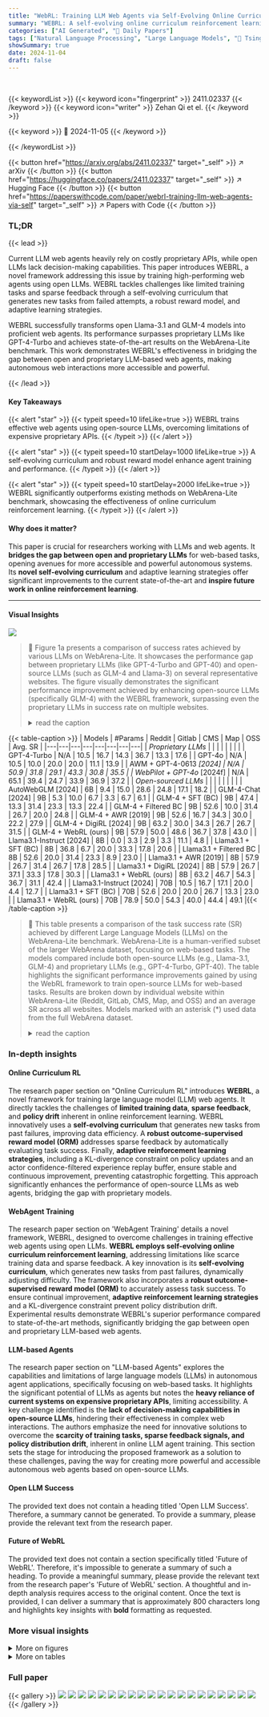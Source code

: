 ```yaml
---
title: "WebRL: Training LLM Web Agents via Self-Evolving Online Curriculum Reinforcement Learning"
summary: "WEBRL: A self-evolving online curriculum reinforcement learning framework empowers open LLMs to excel as high-performing web agents, surpassing proprietary models."
categories: ["AI Generated", "🤗 Daily Papers"]
tags: ["Natural Language Processing", "Large Language Models", "🏢 Tsinghua University",]
showSummary: true
date: 2024-11-04
draft: false
---
```


<br>

{{< keywordList >}}
{{< keyword icon="fingerprint" >}} 2411.02337 {{< /keyword >}}
{{< keyword icon="writer" >}} Zehan Qi et el. {{< /keyword >}}
 
{{< keyword >}} 🤗 2024-11-05 {{< /keyword >}}
 
{{< /keywordList >}}

{{< button href="https://arxiv.org/abs/2411.02337" target="_self" >}}
↗ arXiv
{{< /button >}}
{{< button href="https://huggingface.co/papers/2411.02337" target="_self" >}}
↗ Hugging Face
{{< /button >}}
{{< button href="https://paperswithcode.com/paper/webrl-training-llm-web-agents-via-self" target="_self" >}}
↗ Papers with Code
{{< /button >}}


### TL;DR


{{< lead >}}

Current LLM web agents heavily rely on costly proprietary APIs, while open LLMs lack decision-making capabilities. This paper introduces WEBRL, a novel framework addressing this issue by training high-performing web agents using open LLMs.  WEBRL tackles challenges like limited training tasks and sparse feedback through a self-evolving curriculum that generates new tasks from failed attempts, a robust reward model, and adaptive learning strategies. 

WEBRL successfully transforms open Llama-3.1 and GLM-4 models into proficient web agents.  Its performance surpasses proprietary LLMs like GPT-4-Turbo and achieves state-of-the-art results on the WebArena-Lite benchmark. This work demonstrates WEBRL's effectiveness in bridging the gap between open and proprietary LLM-based web agents, making autonomous web interactions more accessible and powerful.

{{< /lead >}}


#### Key Takeaways

{{< alert "star" >}}
{{< typeit speed=10 lifeLike=true >}} WEBRL trains effective web agents using open-source LLMs, overcoming limitations of expensive proprietary APIs. {{< /typeit >}}
{{< /alert >}}

{{< alert "star" >}}
{{< typeit speed=10 startDelay=1000 lifeLike=true >}} A self-evolving curriculum and robust reward model enhance agent training and performance. {{< /typeit >}}
{{< /alert >}}

{{< alert "star" >}}
{{< typeit speed=10 startDelay=2000 lifeLike=true >}} WEBRL significantly outperforms existing methods on WebArena-Lite benchmark, showcasing the effectiveness of online curriculum reinforcement learning. {{< /typeit >}}
{{< /alert >}}

#### Why does it matter?
This paper is crucial for researchers working with LLMs and web agents. It **bridges the gap between open and proprietary LLMs** for web-based tasks, opening avenues for more accessible and powerful autonomous systems.  Its **novel self-evolving curriculum** and adaptive learning strategies offer significant improvements to the current state-of-the-art and **inspire future work in online reinforcement learning**. 

------
#### Visual Insights



![](https://arxiv.org/html/2411.02337/x1.png)

> 🔼 Figure 1a presents a comparison of success rates achieved by various LLMs on WebArena-Lite.  It showcases the performance gap between proprietary LLMs (like GPT-4-Turbo and GPT-40) and open-source LLMs (such as GLM-4 and Llama-3) on several representative websites.  The figure visually demonstrates the significant performance improvement achieved by enhancing open-source LLMs (specifically GLM-4) with the WEBRL framework, surpassing even the proprietary LLMs in success rate on multiple websites.
> <details>
> <summary>read the caption</summary>
> ((a))
> </details>





{{< table-caption >}}
| Models | #Params | Reddit | Gitlab | CMS | Map | OSS | Avg. SR |
|---|---|---|---|---|---|---|---| 
| *Proprietary LLMs* |  |  |  |  |  |  |  |
| GPT-4-Turbo | N/A | 10.5 | 16.7 | 14.3 | 36.7 | 13.3 | 17.6 |
| GPT-4o | N/A | 10.5 | 10.0 | 20.0 | 20.0 | 11.1 | 13.9 |
| AWM + GPT-4-0613<sup>*</sup> [2024] | N/A | 50.9 | 31.8 | 29.1 | 43.3 | 30.8 | 35.5 |
| WebPilot + GPT-4o<sup>*</sup> [2024f] | N/A | 65.1 | 39.4 | 24.7 | 33.9 | 36.9 | 37.2 |
| *Open-sourced LLMs* |  |  |  |  |  |  |  |
| AutoWebGLM [2024] | 6B | 9.4 | 15.0 | 28.6 | 24.8 | 17.1 | 18.2 |
| GLM-4-Chat [2024] | 9B | 5.3 | 10.0 | 6.7 | 3.3 | 6.7 | 6.1 |
| GLM-4 + SFT (BC) | 9B | 47.4 | 13.3 | 31.4 | 23.3 | 13.3 | 22.4 |
| GLM-4 + Filtered BC | 9B | 52.6 | 10.0 | 31.4 | 26.7 | 20.0 | 24.8 |
| GLM-4 + AWR [2019] | 9B | 52.6 | 16.7 | 34.3 | 30.0 | 22.2 | 27.9 |
| GLM-4 + DigiRL [2024] | 9B | 63.2 | 30.0 | 34.3 | 26.7 | 26.7 | 31.5 |
| GLM-4 + WebRL (ours) | 9B | 57.9 | 50.0 | 48.6 | 36.7 | 37.8 | 43.0 |
| Llama3.1-Instruct [2024] | 8B | 0.0 | 3.3 | 2.9 | 3.3 | 11.1 | 4.8 |
| Llama3.1 + SFT (BC) | 8B | 36.8 | 6.7 | 20.0 | 33.3 | 17.8 | 20.6 |
| Llama3.1 + Filtered BC | 8B | 52.6 | 20.0 | 31.4 | 23.3 | 8.9 | 23.0 |
| Llama3.1 + AWR [2019] | 8B | 57.9 | 26.7 | 31.4 | 26.7 | 17.8 | 28.5 |
| Llama3.1 + DigiRL [2024] | 8B | 57.9 | 26.7 | 37.1 | 33.3 | 17.8 | 30.3 |
| Llama3.1 + WebRL (ours) | 8B | 63.2 | 46.7 | 54.3 | 36.7 | 31.1 | 42.4 |
| Llama3.1-Instruct [2024] | 70B | 10.5 | 16.7 | 17.1 | 20.0 | 4.4 | 12.7 |
| Llama3.1 + SFT (BC) | 70B | 52.6 | 20.0 | 20.0 | 26.7 | 13.3 | 23.0 |
| Llama3.1 + WebRL (ours) | 70B | 78.9 | 50.0 | 54.3 | 40.0 | 44.4 | 49.1 |{{< /table-caption >}}

> 🔼 This table presents a comparison of the task success rate (SR) achieved by different Large Language Models (LLMs) on the WebArena-Lite benchmark.  WebArena-Lite is a human-verified subset of the larger WebArena dataset, focusing on web-based tasks.  The models compared include both open-source LLMs (e.g., Llama-3.1, GLM-4) and proprietary LLMs (e.g., GPT-4-Turbo, GPT-40). The table highlights the significant performance improvements gained by using the WebRL framework to train open-source LLMs for web-based tasks.  Results are broken down by individual website within WebArena-Lite (Reddit, GitLab, CMS, Map, and OSS) and an average SR across all websites.  Models marked with an asterisk (*) used data from the full WebArena dataset.
> <details>
> <summary>read the caption</summary>
> Table 1: Task success rate (SR) of WebRL and other comparison methods, evaluated on WebArena-Lite (Zhou et al., 2023a; Liu et al., 2024), a human-verified subset of WebArena (* denotes results on full WebArena taken from literature reporting). The best and second-best models are highlighted.
> </details>





### In-depth insights


#### Online Curriculum RL
The research paper section on "Online Curriculum RL" introduces **WEBRL**, a novel framework for training large language model (LLM) web agents.  It directly tackles the challenges of **limited training data**, **sparse feedback**, and **policy drift** inherent in online reinforcement learning. WEBRL innovatively uses a **self-evolving curriculum** that generates new tasks from past failures, improving data efficiency.  A **robust outcome-supervised reward model (ORM)** addresses sparse feedback by automatically evaluating task success.  Finally, **adaptive reinforcement learning strategies**, including a KL-divergence constraint on policy updates and an actor confidence-filtered experience replay buffer, ensure stable and continuous improvement, preventing catastrophic forgetting. This approach significantly enhances the performance of open-source LLMs as web agents, bridging the gap with proprietary models.

#### WebAgent Training
The research paper section on 'WebAgent Training' details a novel framework, WEBRL, designed to overcome challenges in training effective web agents using open LLMs.  **WEBRL employs self-evolving online curriculum reinforcement learning**, addressing limitations like scarce training data and sparse feedback.  A key innovation is its **self-evolving curriculum**, which generates new tasks from past failures, dynamically adjusting difficulty.  The framework also incorporates a **robust outcome-supervised reward model (ORM)** to accurately assess task success.  To ensure continual improvement, **adaptive reinforcement learning strategies** and a KL-divergence constraint prevent policy distribution drift.  Experimental results demonstrate WEBRL's superior performance compared to state-of-the-art methods, significantly bridging the gap between open and proprietary LLM-based web agents.

#### LLM-based Agents
The research paper section on "LLM-based Agents" explores the capabilities and limitations of large language models (LLMs) in autonomous agent applications, specifically focusing on web-based tasks.  It highlights the significant potential of LLMs as agents but notes the **heavy reliance of current systems on expensive proprietary APIs**, limiting accessibility.  A key challenge identified is the **lack of decision-making capabilities in open-source LLMs**, hindering their effectiveness in complex web interactions. The authors emphasize the need for innovative solutions to overcome the **scarcity of training tasks, sparse feedback signals, and policy distribution drift**, inherent in online LLM agent training.  This section sets the stage for introducing the proposed framework as a solution to these challenges, paving the way for creating more powerful and accessible autonomous web agents based on open-source LLMs.

#### Open LLM Success
The provided text does not contain a heading titled 'Open LLM Success'.  Therefore, a summary cannot be generated. To provide a summary, please provide the relevant text from the research paper.

#### Future of WebRL
The provided text does not contain a section specifically titled 'Future of WebRL'. Therefore, it's impossible to generate a summary of such a heading.  To provide a meaningful summary, please provide the relevant text from the research paper's 'Future of WebRL' section. A thoughtful and in-depth analysis requires access to the original content.  Once the text is provided, I can deliver a summary that is approximately 800 characters long and highlights key insights with **bold** formatting as requested.


### More visual insights

<details>
<summary>More on figures
</summary>


![](https://arxiv.org/html/2411.02337/x2.png)

> 🔼 The figure shows the performance changes of the GLM-4-9B model when trained using WEBRL and several baseline methods on the WebArena-Lite benchmark.  It highlights the significant improvement in success rate achieved by WEBRL compared to other approaches, such as GLM-4-SFT, GLM-4+AWR, GLM-4+Filtered BC, and GLM-4+DigiRL.  The chart visually represents the differences in performance across these methods, demonstrating the effectiveness of the WEBRL framework in enhancing the capabilities of open-source LLMs for web-based tasks.
> <details>
> <summary>read the caption</summary>
> ((b))
> </details>



![](https://arxiv.org/html/2411.02337/x3.png)

> 🔼 Figure 1 presents a comparison of the performance of various large language models (LLMs) as web agents on the WebArena-Lite benchmark.  Subfigure (a) shows a bar chart comparing the success rates of several proprietary LLMs (like GPT-4-Turbo and GPT-40) against open-source LLMs (such as GLM-4 and Llama) enhanced with WebRL.  This highlights that GLM-4-9B with WebRL surpasses all others, demonstrating the effectiveness of the WebRL training framework. Subfigure (b) provides a radar chart illustrating the performance improvements of GLM-4-9B specifically when trained with WebRL compared to various baseline methods (other training approaches for the same LLM) across five different websites within the WebArena-Lite environment. The chart clearly shows WebRL significantly boosts GLM-4-9B's performance.
> <details>
> <summary>read the caption</summary>
> Figure 1: (a) Compared with all proprietary and open-sourced LLMs, GLM-4-9B with WebRL achieves the best results. (b) The performance of GLM-4-9B on WebArena-Lite (Zhou et al., 2023a; Liu et al., 2024), trained using WebRL, shows significant improvement over other baselines across all five evaluated websites.
> </details>



![](https://arxiv.org/html/2411.02337/x4.png)

> 🔼 WebRL is a novel framework for training large language model (LLM) web agents using online reinforcement learning.  It addresses three key challenges: the scarcity of training tasks, sparse feedback, and policy distribution drift.  The figure illustrates WebRL's self-evolving curriculum, where new tasks are dynamically generated from past failures.  This curriculum adapts to the agent's current skill level and uses a robust outcome-supervised reward model.  Adaptive reinforcement learning strategies, including a KL-divergence constrained policy update, and an experience replay buffer with actor confidence filtering further enhance continuous improvements.  The diagram shows the flow of information and interactions between components like the agent, the environment, a reward model, and a replay buffer, highlighting the iterative nature of the self-evolving curriculum and the continuous learning process.
> <details>
> <summary>read the caption</summary>
> Figure 2: Overview of WebRL. WebRL is a self-evolving online curriculum reinforcement learning framework for LLM-based web agents, yielding consistent continual improvements throughout the iterative self-evolution.
> </details>



![](https://arxiv.org/html/2411.02337/x5.png)

> 🔼 This figure presents a comparison of different error types across various methods for training large language model (LLM) web agents.  The error types analyzed include failures to recover from errors, getting stuck during task execution, stopping at the wrong web page, and failing to even make a reasonable attempt at the task.  The methods compared include WebRL (the proposed method), and several baselines such as Supervised Fine-tuning (SFT), Filtered Behavior Cloning (Filtered BC), Advantage Weighted Regression (AWR), and DigiRL. By visualizing the distribution of these error types for each method, the figure helps to illustrate the relative strengths and weaknesses of different training approaches in terms of robustness and efficiency in completing web-based tasks.
> <details>
> <summary>read the caption</summary>
> Figure 3: Distribution analysis of error types for WebRL and baseline methods.
> </details>



![](https://arxiv.org/html/2411.02337/x6.png)

> 🔼 Figure 4 presents a graph comparing the performance of WEBRL and several baseline methods across tasks with varying step requirements. The x-axis represents the number of steps needed to complete the tasks, while the y-axis indicates the success rate (accuracy) of each method.  The graph shows that WEBRL significantly outperforms baselines (SFT, Filtered BC, AWR, DigiRL) as the number of steps increases, highlighting its effectiveness in handling more complex, multi-step tasks.  Baselines struggle more as task complexity increases, while WEBRL's performance remains robust.
> <details>
> <summary>read the caption</summary>
> Figure 4: Accuracy of WebRL and baselines for tasks requiring different steps.
> </details>



![](https://arxiv.org/html/2411.02337/x7.png)

> 🔼 This ablation study analyzes the impact of three key components of the WebRL framework on its overall performance: the replay buffer, the KL-constrained policy update, and the curriculum learning strategy.  The figure likely shows a comparison of WebRL's performance against versions of the model where one or more of these components have been removed, illustrating their individual and combined contributions to the model's success rate in completing online web tasks.  This helps determine the relative importance of each component.
> <details>
> <summary>read the caption</summary>
> Figure 5: Ablation study of WebRL on replay buffer, KL-constrained policy update and curriculum strategy.
> </details>



![](https://arxiv.org/html/2411.02337/x8.png)

> 🔼 This figure presents a bar chart comparing the performance of WebRL against several baseline methods across tasks of varying complexity.  Task complexity is defined by the number of requirements within each task's instruction. The chart shows the success rate (accuracy) for each method at different complexity levels (e.g., tasks with one requirement, two requirements, etc.). This visual representation helps to understand how well each method handles tasks with increasing complexity. The purpose is to demonstrate WebRL's superior performance and ability to scale across various levels of task difficulty.
> <details>
> <summary>read the caption</summary>
> Figure 6: Accuracy of WebRL and baselines for tasks with different complexity.
> </details>



![](https://arxiv.org/html/2411.02337/x9.png)

> 🔼 Figure 7 shows the effects of the KL-divergence constraint's strength (β) on the model's performance in the WEBRL framework. It compares performance with and without the experience replay buffer.  The results indicate that an optimal β value exists; too small a value leads to overfitting, while too large a value restricts the model's ability to adapt. The presence of the replay buffer mitigates the negative effects of large β values, maintaining high performance even with stronger constraints.
> <details>
> <summary>read the caption</summary>
> Figure 7: The impact of β𝛽\betaitalic_β of KL-constrained policy update algorithm on the model’s performance.
> </details>



![](https://arxiv.org/html/2411.02337/x10.png)

> 🔼 Figure 8 showcases examples of instructions generated by WEBRL's self-evolving curriculum learning strategy across different phases.  It illustrates how the difficulty and specificity of instructions progressively increase as the training process advances.  The early phases feature simpler tasks, and as the agent learns, the instructions become more complex and nuanced, reflecting the growing capabilities of the model.
> <details>
> <summary>read the caption</summary>
> Figure 8: Examples of instructions generated in different phases under self-evolving curriculum learning.
> </details>



![](https://arxiv.org/html/2411.02337/x11.png)

> 🔼 Figure 9 illustrates the data flow and format in the WebRL framework and its baselines.  The input to the agent consists of three parts: the original task instruction (shown in green), the history of actions the agent has already taken (in blue), and the HTML content of the current web page (in orange). The agent processes this information and outputs the next action it intends to perform on the webpage (in red). This figure clearly shows the input and output structure used for training and evaluation in the WebRL system and how information is passed between different components of the framework.
> <details>
> <summary>read the caption</summary>
> Figure 9: The input and output format of WebRL and baselines, where the input is composed of task instruction (in green), action history (in blue), and HTML of the current webpage (in orange). The output (in red) is the action taken on the current webpage.
> </details>



![](https://arxiv.org/html/2411.02337/x12.png)

> 🔼 This figure displays the performance of a Llama 3.1-8B language model trained using the WebRL method across various websites. The x-axis represents the training phase number, and the y-axis shows the success rate (percentage of tasks successfully completed) on each website. Each line represents a different website: Reddit, GitLab, CMS, Map, and OSS.  The graph illustrates the model's performance improvement over training phases and the variation in success rates among different websites.
> <details>
> <summary>read the caption</summary>
> Figure 10: Performance variation curves of Llama3.1-8B on each website under WebRL training.
> </details>



![](https://arxiv.org/html/2411.02337/x13.png)

> 🔼 Figure 11 displays the simple prompt used for several baseline models in the paper.  The prompt instructs the model to act as a web browsing agent, following instructions provided in a Python-like pseudocode format.  It defines specific actions (Click, Type, Search, etc.) and arguments for those actions, including element IDs from the HTML.  The prompt emphasizes brevity, only allowing one line of code at a time and avoiding loops, and also notes specific instructions like using specific element selectors and avoiding the address bar.  The intent is to create a standardized interaction with the models, facilitating comparison of their web browsing abilities.
> <details>
> <summary>read the caption</summary>
> Figure 11: The simple prompt employed in baselines.
> </details>



![](https://arxiv.org/html/2411.02337/x14.png)

> 🔼 Figure 12 shows the prompts used to generate new instructions for the self-evolving curriculum learning strategy employed in WEBRL.  The prompt instructs the model to create diverse, realistic, and appropriately challenging tasks within the same domain as a given example task.  It emphasizes avoiding the use of specific keywords from the example task and maintaining consistency in variable names (place names, product names, etc.).  The goal is to produce tasks that incrementally increase in complexity, pushing the agent's capabilities and promoting continual improvement.
> <details>
> <summary>read the caption</summary>
> Figure 12: Prompts for instruction generation.
> </details>



![](https://arxiv.org/html/2411.02337/extracted/5977238/figure/appendix/combined_image_cms.png)

> 🔼 The figure displays prompts used for the Outcome-Supervised Reward Model (ORM). The ORM is a crucial component of WEBRL, which automatically evaluates the agent's trajectory and provides reward signals to guide learning.  The prompts include the user instruction, the agent's action history, and the final state of the webpage. The ORM's role is to determine whether the agent successfully completed the task based on the provided information. The prompts are formatted to be input into a large language model (LLM) to generate a binary “YES” or “NO” response, indicating success or failure.
> <details>
> <summary>read the caption</summary>
> Figure 13: Prompts for ℳORMsubscriptℳORM\mathcal{M}_{\text{ORM}}caligraphic_M start_POSTSUBSCRIPT ORM end_POSTSUBSCRIPT to assess the completion of Instructions.
> </details>



![](https://arxiv.org/html/2411.02337/extracted/5977238/figure/appendix/combined_image_gitlab.png)

> 🔼 This figure showcases a sequence of screenshots illustrating the WEBRL agent's interaction with a CMS website. Each screenshot captures a step in a task, where the agent successfully navigates the website, selects elements, inputs data, and ultimately achieves the task of retrieving specific information. The screenshots are accompanied by corresponding actions and notes from the agent, demonstrating its ability to carry out complex web interactions, such as identifying specific elements on the page, providing inputs in text fields, and interpreting web page structure and elements to complete the task.
> <details>
> <summary>read the caption</summary>
> Figure 14: CMS Example.
> </details>



![](https://arxiv.org/html/2411.02337/extracted/5977238/figure/appendix/combined_image_map.png)

> 🔼 This figure shows a sequence of screenshots from a GitLab web page interaction.  The agent is performing a task that involves finding who has access to a specific repository.  The screenshots illustrate the agent's actions (clicks, searches, etc.) and how it navigates the webpage to find the necessary information and complete the task.  Each screenshot shows the agent's interaction, the state of the webpage, and the action(s) performed by the agent in that step.
> <details>
> <summary>read the caption</summary>
> Figure 15: Gitlab Example.
> </details>



![](https://arxiv.org/html/2411.02337/extracted/5977238/figure/appendix/combined_image_reddit.png)

> 🔼 This figure showcases an example of WEBRL's application on OpenStreetMap (Map) from the WebArena-Lite benchmark.  It visually depicts a sequence of interactions, starting with the user's task instruction and progressing through several steps of agent actions (clicks, typing, etc.) and intermediate web page states.  The visual representation highlights how WEBRL guides the LLM agent to successfully complete the complex task of comparing travel times between two locations using different transportation modes (driving and walking) on OpenStreetMap. The final step displays the agent's successful completion of the task and the resulting information extracted from the map.
> <details>
> <summary>read the caption</summary>
> Figure 16: MAP Example.
> </details>



![](https://arxiv.org/html/2411.02337/extracted/5977238/figure/appendix/combined_image_oss.png)

> 🔼 This figure showcases a sequence of screenshots illustrating the steps taken by the agent to successfully answer a query on Reddit.  The agent interacts with Reddit's interface to access the Showerthoughts forum, locate a specific post, and analyze comments for their upvote/downvote ratios, eventually providing a numerical response to the user’s query. The example demonstrates the agent's ability to navigate a complex website and perform specific actions to extract the requested information.
> <details>
> <summary>read the caption</summary>
> Figure 17: Reddit Example.
> </details>



</details>




<details>
<summary>More on tables
</summary>


{{< table-caption >}}
| [1,∞] | [1,1/0.95] | [1/0.95,1/0.5] | [1/0.5,∞] |
|---|---|---|---|
| 29.1 | 27.9 | 31.5 | 23.0 |{{< /table-caption >}}
> 🔼 This table shows how different perplexity thresholds for filtering data in the replay buffer affect the performance of the WebRL model.  Perplexity is a measure of how surprising or unexpected the data is to the model.  Lower perplexity indicates the data is more familiar to the model, while higher perplexity indicates the data is more unexpected. The table demonstrates the optimal perplexity range for effective model training, highlighting the trade-off between using overly familiar data and overly unexpected data.  Using a narrow range of perplexity values results in the best model performance.
> <details>
> <summary>read the caption</summary>
> Table 2: The impact of perplexity in replay buffer filtering of WebRL.
> </details>

{{< table-caption >}}
| Test Dataset (%) | Our ORM (8B) | GPT-4 | Captioner + GPT-4 | GPT-4V |
|---|---|---|---|---|
| 80.8 | 71.9 | 72.6 | 71.2 |
| Rollout (%) | 79.4 | 71.2 | 73.3 | 70.5 |{{< /table-caption >}}
> 🔼 This table presents a comparison of the performance of different outcome-supervised reward models on a specific task.  The models being compared include those using proprietary GPT-4 models as well as a new model proposed by the authors (Our ORM).  The key finding is that the authors' model outperforms all others without needing access to the costly GPT-4 APIs, highlighting its efficiency and effectiveness.
> <details>
> <summary>read the caption</summary>
> Table 3: Evaluation on output-supervised methods (baselines adopted from (Pan et al., 2024)). Our ORM, without accessing proprietary GPT-4, performs the best among all.
> </details>

{{< table-caption >}}
| Method | Hyperparameter | Value |
|---|---|---|
| SFT | learning rate | 1e-5 |
|  | lr scheduler type | cosine |
|  | warmup ratio | 0.1 |
|  | batch size | 128 |
|  | training epoch | 1 |
|  | cutoff length | 16384 |
| Filtered BC | learning rate | 1e-6 |
|  | lr scheduler type | constant |
|  | batch size | 128 |
|  | training epoch | 1 |
|  | cutoff length | 16384 |
|  | filtering threshold | 70th percentile |
| AWR | actor learning rate | 1e-6 |
|  | actor lr scheduler type | constant |
|  | critic learning rate | 1e-6 |
|  | critic lr scheduler type | constant |
|  | batch size | 128 |
|  | discount factor | 0.9 |
|  | actor training epoch | 1 |
|  | critic training epoch | 1 |
| DigiRL | actor learning rate | 1e-6 |
|  | actor lr scheduler type | constant |
|  | critic learning rate | 1e-6 |
|  | critic lr scheduler type | constant |
|  | instruction value function lr | 1e-6 |
|  | instruction value function lr scheduler type | constant |
|  | batch size | 128 |
|  | discount factor | 0.9 |
|  | actor training epoch | 1 |
|  | critic training epoch | 1 |
|  | instruction value function epoch | 1 |
|  | rollout temperature | 1 |
|  | replay buffer size | 100000 |
| WebRL | actor learning rate | 1e-6 |
|  | actor lr scheduler type | constant |
|  | critic learning rate | 1e-6 |
|  | critic lr scheduler type | constant |
|  | batch size | 128 |
|  | discount factor | 0.9 |
|  | actor training epoch | 1 |
|  | critic training epoch | 1 |
|  | rollout temperature | 1 |{{< /table-caption >}}
> 🔼 This table details the hyperparameter settings used for training the WebRL model and several baseline models.  It lists the specific hyperparameters (e.g., learning rate, scheduler type, batch size, etc.) and their corresponding values for each of the training methods: Supervised Fine-Tuning (SFT), Filtered Behavior Cloning (Filtered BC), Advantage Weighted Regression (AWR), DigiRL, and WebRL. This information allows for comparison of the training procedures used to generate the results and analysis of their impact on model performance.
> <details>
> <summary>read the caption</summary>
> Table 4: The hyperparameters we employ in WebRL and baselines.
> </details>

{{< table-caption >}}
| Hyperparameter | Value |
|---|---| 
| learning rate | 5e-6 |
| lr scheduler type | cosine |
| warmup ratio | 0.1 |
| batch size | 128 |
| training epoch | 4 |
| cutoff length | 16384 |{{< /table-caption >}}
> 🔼 This table details the hyperparameters used during the training of the Outcome-Supervised Reward Model (ORM).  The ORM is a crucial component of the WEBRL framework, responsible for evaluating the success or failure of an agent's actions in completing web-based tasks.  The hyperparameters shown influence various aspects of the training process, such as the learning rate, optimizer, batch size, and the number of training epochs.
> <details>
> <summary>read the caption</summary>
> Table 5: The hyperparameters we employ to train the ORM.
> </details>

</details>




### Full paper

{{< gallery >}}
<img src="https://ai-paper-reviewer.com/2411.02337/1.png" class="grid-w50 md:grid-w33 xl:grid-w25" />
<img src="https://ai-paper-reviewer.com/2411.02337/2.png" class="grid-w50 md:grid-w33 xl:grid-w25" />
<img src="https://ai-paper-reviewer.com/2411.02337/3.png" class="grid-w50 md:grid-w33 xl:grid-w25" />
<img src="https://ai-paper-reviewer.com/2411.02337/4.png" class="grid-w50 md:grid-w33 xl:grid-w25" />
<img src="https://ai-paper-reviewer.com/2411.02337/5.png" class="grid-w50 md:grid-w33 xl:grid-w25" />
<img src="https://ai-paper-reviewer.com/2411.02337/6.png" class="grid-w50 md:grid-w33 xl:grid-w25" />
<img src="https://ai-paper-reviewer.com/2411.02337/7.png" class="grid-w50 md:grid-w33 xl:grid-w25" />
<img src="https://ai-paper-reviewer.com/2411.02337/8.png" class="grid-w50 md:grid-w33 xl:grid-w25" />
<img src="https://ai-paper-reviewer.com/2411.02337/9.png" class="grid-w50 md:grid-w33 xl:grid-w25" />
<img src="https://ai-paper-reviewer.com/2411.02337/10.png" class="grid-w50 md:grid-w33 xl:grid-w25" />
<img src="https://ai-paper-reviewer.com/2411.02337/11.png" class="grid-w50 md:grid-w33 xl:grid-w25" />
<img src="https://ai-paper-reviewer.com/2411.02337/12.png" class="grid-w50 md:grid-w33 xl:grid-w25" />
<img src="https://ai-paper-reviewer.com/2411.02337/13.png" class="grid-w50 md:grid-w33 xl:grid-w25" />
<img src="https://ai-paper-reviewer.com/2411.02337/14.png" class="grid-w50 md:grid-w33 xl:grid-w25" />
<img src="https://ai-paper-reviewer.com/2411.02337/15.png" class="grid-w50 md:grid-w33 xl:grid-w25" />
<img src="https://ai-paper-reviewer.com/2411.02337/16.png" class="grid-w50 md:grid-w33 xl:grid-w25" />
<img src="https://ai-paper-reviewer.com/2411.02337/17.png" class="grid-w50 md:grid-w33 xl:grid-w25" />
<img src="https://ai-paper-reviewer.com/2411.02337/18.png" class="grid-w50 md:grid-w33 xl:grid-w25" />
<img src="https://ai-paper-reviewer.com/2411.02337/19.png" class="grid-w50 md:grid-w33 xl:grid-w25" />
<img src="https://ai-paper-reviewer.com/2411.02337/20.png" class="grid-w50 md:grid-w33 xl:grid-w25" />
{{< /gallery >}}